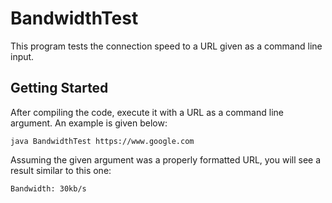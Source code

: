 # BandwidthTest
This program tests the connection speed to a URL given as a command line input.

## Getting Started
After compiling the code, execute it with a URL as a command line argument. An example is given below:
```
java BandwidthTest https://www.google.com
```
Assuming the given argument was a properly formatted URL, you will see a result similar to this one:
```
Bandwidth: 30kb/s
```
